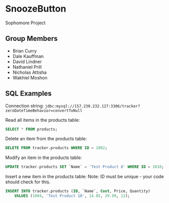 # SnoozeButton
Sophomore Project
## Group Members
* Brian Curry
* Dale Kauffman
* David Lindner
* Nathaniel Prill
* Nicholas Attisha
* Wakhiel Moshon

## SQL Examples
Connection string: `jdbc:mysql://157.230.232.127:3306/tracker?zeroDateTimeBehavior=convertToNull`

Read all items in the products table:
```sql
SELECT * FROM products;
```

Delete an item from the products table:
```sql
DELETE FROM tracker.products WHERE ID = 1002;
```

Modify an item in the products table:
```sql
UPDATE tracker.products SET `Name` = 'Test Product 8' WHERE ID = 1010;
```

Insert a new item in the products table:
Note: ID must be unique - your code should check for this.
```sql
INSERT INTO tracker.products (ID, `Name`, Cost, Price, Quantity) 
	VALUES (1004, 'Test Product 10', 14.85, 29.99, 12);

```

